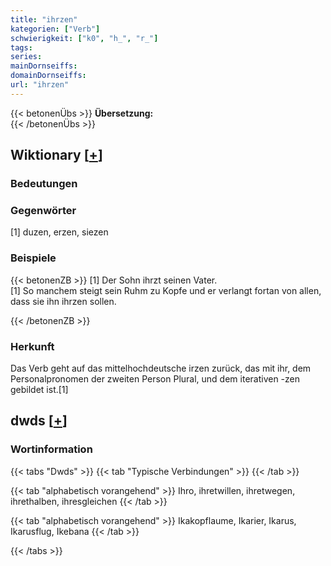 ```yaml
---
title: "ihrzen"
kategorien: ["Verb"]
schwierigkeit: ["k0", "h_", "r_"]
tags:
series:
mainDornseiffs:
domainDornseiffs:
url: "ihrzen"
---
```


{{< betonenÜbs >}}
**Übersetzung:**  
{{< /betonenÜbs >}}

## Wiktionary [[+](https://de.wiktionary.org/wiki/ihrzen)]

### Bedeutungen

### Gegenwörter
[1] duzen, erzen, siezen  

### Beispiele
{{< betonenZB >}}
[1] Der Sohn ihrzt seinen Vater.  
[1] So manchem steigt sein Ruhm zu Kopfe und er verlangt fortan von allen, dass sie ihn ihrzen sollen.  

{{< /betonenZB >}}
### Herkunft
Das Verb geht auf das mittelhochdeutsche irzen zurück, das mit ihr, dem Personalpronomen der zweiten Person Plural, und dem iterativen -zen gebildet ist.[1]  



## dwds [[+](https://www.dwds.de/wb/ihrzen)]

### Wortinformation
{{< tabs "Dwds" >}}
{{< tab "Typische Verbindungen" >}}
{{< /tab >}}

{{< tab "alphabetisch vorangehend" >}}
Ihro, ihretwillen, ihretwegen, ihrethalben, ihresgleichen
{{< /tab >}}

{{< tab "alphabetisch vorangehend" >}}
Ikakopflaume, Ikarier, Ikarus, Ikarusflug, Ikebana
{{< /tab >}}

{{< /tabs >}}

